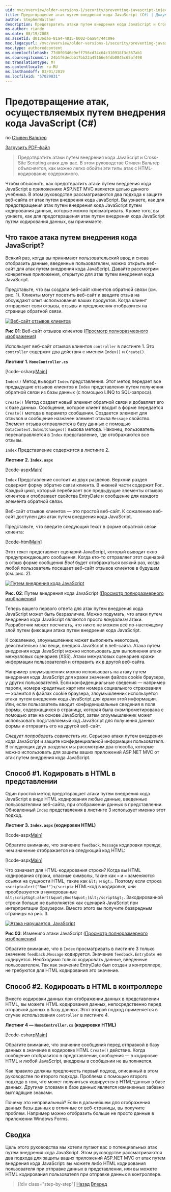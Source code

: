 ```yaml
---
uid: mvc/overview/older-versions-1/security/preventing-javascript-injection-attacks-cs
title: Предотвращение атак путем внедрения кода JavaScript (C#) | Документация Майкрософт
author: StephenWalther
description: Предотвратить атаки путем внедрения кода JavaScript и Cross-Site Scripting атаки для вас. В этом руководстве Стивен Вальтер объясняется, как вы можете легко de...
ms.author: riande
ms.date: 08/19/2008
ms.assetid: d0136da6-81a4-4815-b002-baa84744c09e
msc.legacyurl: /mvc/overview/older-versions-1/security/preventing-javascript-injection-attacks-cs
msc.type: authoredcontent
ms.openlocfilehash: 77d0f0346e9eff756cd74c64c310918f3c367ab1
ms.sourcegitcommit: 24b1f6decbb17bb22a45166e5fdb0845c65af498
ms.translationtype: MT
ms.contentlocale: ru-RU
ms.lasthandoff: 03/01/2019
ms.locfileid: "57029831"
---
```

<a name="preventing-javascript-injection-attacks-c"></a>Предотвращение атак, осуществляемых путем внедрения кода JavaScript (C#)
====================
по [Стивен Вальтер](https://github.com/StephenWalther)

[Загрузить PDF-файл](http://download.microsoft.com/download/8/4/8/84843d8d-1575-426c-bcb5-9d0c42e51416/ASPNET_MVC_Tutorial_06_CS.pdf)

> Предотвратить атаки путем внедрения кода JavaScript и Cross-Site Scripting атаки для вас. В этом руководстве Стивен Вальтер объясняется, как можно легко обойти эти типы атак с HTML-кодирование содержимого.


Чтобы объяснить, как предотвратить атаки путем внедрения кода JavaScript в приложениях ASP.NET MVC является целью данного учебника. В этом руководстве рассматриваются два подхода к защите веб-сайта от атак путем внедрения кода JavaScript. Вы узнаете, как для предотвращения атак путем внедрения кода JavaScript путем кодирования данных, которые можно просматривать. Кроме того, вы узнаете, как для предотвращения атак путем внедрения кода JavaScript путем кодирования данных, вы принимаете.

## <a name="what-is-a-javascript-injection-attack"></a>Что такое атака путем внедрения кода JavaScript?

Всякий раз, когда вы принимают пользовательский ввод и снова отобразить данные, введенные пользователем, можно открыть веб-сайт для атак путем внедрения кода JavaScript. Давайте рассмотрим конкретные приложения, открытую для атак путем внедрения кода JavaScript.

Представьте, что вы создали веб-сайт клиентов обратной связи (см. рис. 1). Клиенты могут посетить веб-сайт и введите отзыв на обсуждают опыт использования ваших продуктов. Когда клиент отправляет свои отзывы, отзывы и предложения отобразится на странице обратной связи.


[![Веб-сайт отзывов клиентов](preventing-javascript-injection-attacks-cs/_static/image2.png)](preventing-javascript-injection-attacks-cs/_static/image1.png)

**Рис 01**: Веб-сайт отзывов клиентов ([Просмотр полноразмерного изображения](preventing-javascript-injection-attacks-cs/_static/image3.png))


Использует веб-сайт отзывов клиентов `controller` в листинге 1. Это `controller` содержит два действия с именем `Index()` и `Create()`.

**Листинг 1. `HomeController.cs`**

[!code-csharp[Main](preventing-javascript-injection-attacks-cs/samples/sample1.cs)]

`Index()` Метод выводит `Index` представления. Этот метод передает все предыдущие отзывов клиентов к `Index` представления путем получения обратной связи из базы данных (с помощью LINQ to SQL-запроса).

`Create()` Метод создает новый элемент обратной связи и добавляет его к базе данных. Сообщение, которое клиент вводит в форме передается `Create()` метода в параметр сообщения. Создается элемент для отзывов и сообщение назначен элемент отзыва `Message` свойство. Элемент отзыва отправляется в базу данных с помощью `DataContext.SubmitChanges()` вызова метода. Наконец, пользователь перенаправляется в `Index` представление, где отображаются все отзывы.

`Index` Представление содержится в листинге 2.

**Листинг 2. `Index.aspx`**

[!code-aspx[Main](preventing-javascript-injection-attacks-cs/samples/sample2.aspx)]

`Index` Представление состоит из двух разделов. Верхний раздел содержит форму обратно связи клиента. В нижней части содержит For.. Каждый цикл, который перебирает все предыдущие элементы отзывов клиентов и отображает свойства EntryDate и сообщение для каждого элемента обратной связи.

Веб-сайт отзывов клиентов — это простой веб-сайт. К сожалению веб-сайт доступен для атак путем внедрения кода JavaScript.

Представьте, что введите следующий текст в форме обратной связи клиента:

[!code-html[Main](preventing-javascript-injection-attacks-cs/samples/sample3.html)]

Этот текст представляет сценарий JavaScript, который выводит окно предупреждающего сообщения. Когда кто-то отправляет этот сценарий в отзыв форме сообщения <em>Boo!</em> будет отображаться всякий раз, когда любой пользователь посещает веб-сайт отзывов клиентов в будущем (см. рис. 2).


[![Путем внедрения кода JavaScript](preventing-javascript-injection-attacks-cs/_static/image5.png)](preventing-javascript-injection-attacks-cs/_static/image4.png)

**Рис. 02**: Путем внедрения кода JavaScript ([Просмотр полноразмерного изображения](preventing-javascript-injection-attacks-cs/_static/image6.png))


Теперь вашего первого ответа для атак путем внедрения кода JavaScript может быть безразличие. Можно подумать, что атаки путем внедрения кода JavaScript являются просто *вандализм* атаки. Разработчик может посчитать, что никто не можем всё по-настоящему злой путем фиксации атака путем внедрения кода JavaScript.

К сожалению, злоумышленник может выполнить некоторые, действительно зло вещи, внедряя JavaScript в веб-сайта. Атака путем внедрения кода JavaScript можно использовать для выполнения атаки межузловых сценариев (XSS). Атаки межузловых сценариев кражи информации пользователей и отправить их в другой веб-сайта.

Например злоумышленник можно использовать на атаку путем внедрения кода JavaScript для кражи значения файлов cookie браузера, у других пользователей. Если конфиденциальные сведения — например пароли, номера кредитных карт или номера социального страхования — хранится в файлах cookie браузера, злоумышленник используется атака путем внедрения кода JavaScript для кражи этой информации. Или, если пользователь вводит конфиденциальные сведения в поля формы, содержащихся в страницу, которая была скомпрометирована с помощью атак на основе JavaScript, затем злоумышленник может использовать подставляемый код JavaScript для получения данных формы и отправить его на другой веб-сайт.

*Следует попробовать совместить их*. Серьезно атаки путем внедрения кода JavaScript и защите конфиденциальной информации пользователя. В следующих двух разделах мы рассмотрим два способа, которые можно использовать для защиты ваших приложений ASP.NET MVC от атак путем внедрения кода JavaScript.

## <a name="approach-1-html-encode-in-the-view"></a>Способ #1. Кодировать в HTML в представлении

Один простой метод предотвращает атаки путем внедрения кода JavaScript в виде HTML кодирования любые данные, введенные пользователями веб-сайта, при отображении данных в представлении. Обновленный `Index` представления в листинге 3 использует именно этот подход.

**Листинг 3. `Index.aspx` (кодировки HTML)**

[!code-aspx[Main](preventing-javascript-injection-attacks-cs/samples/sample4.aspx)]

Обратите внимание, что значение `feedback.Message` кодировки прежде, чем значение отображается на следующий код HTML:

[!code-aspx[Main](preventing-javascript-injection-attacks-cs/samples/sample5.aspx)]

Что означает для HTML-кодирования строки? Когда вы HTML кодирования строки, опасные символы, такие как `<` и `>` заменяются ссылки на сущности HTML, такие как `&lt;` и `&gt;`. Поэтому если строка `<script>alert("Boo!")</script>` HTML-код в кодировке, они преобразуются в нумерованные `&lt;script&gt;alert(&quot;Boo!&quot;)&lt;/script&gt;`. Закодированной строки больше не выполняется как сценарий JavaScript при интерпретации браузером. Вместо этого вы получите безвредным страницы на рис. 3.


[![Атака нарушается, JavaScript](preventing-javascript-injection-attacks-cs/_static/image8.png)](preventing-javascript-injection-attacks-cs/_static/image7.png)

**Рис 03**: Изменило атаки JavaScript ([Просмотр полноразмерного изображения](preventing-javascript-injection-attacks-cs/_static/image9.png))


Обратите внимание, что в `Index` просматривать в листинге 3 только значение `feedback.Message` кодируется. Значение `feedback.EntryDate` не кодируется. Необходимо только кодировать данные, введенные пользователем. Так как значение EntryDate был создан в контроллере, не требуются для HTML кодирования это значение.

## <a name="approach-2-html-encode-in-the-controller"></a>Способ #2. Кодировать в HTML в контроллере

Вместо кодировки данных при отображении данных в представлении HTML, вы можете HTML кодирования данных, непосредственно перед отправкой данных в базу данных. Этот второй подход применяется в случае использования `controller` в листинге 4.

**Листинг 4 — `HomeController.cs` (кодировки HTML)**

[!code-csharp[Main](preventing-javascript-injection-attacks-cs/samples/sample6.cs)]

Обратите внимание, что значение сообщения перед отправкой в базу данных в значение в кодировке HTML `Create()` действие. Когда сообщение отобразится в представлении, сообщения — в кодировке HTML и любой JavaScript, внедрены в сообщении не выполняется.

Как правило должны предпочесть первый подход, описанный в этом руководстве по второго подхода. Проблема с помощью второго подхода в том, что может получиться кодируется в HTML-данных в базе данных. Другими словами в базе данных является измененных забавно выглядящие знаками.

Почему это неправильный? Если в дальнейшем для отображения данных базы данных в отличные от веб-страницы, вы получите проблем. Например можно отобразить больше не просто данные в приложении Windows Forms.

## <a name="summary"></a>Сводка

Цель этого руководства мы хотели пугают вас о потенциальных атак путем внедрения кода JavaScript. Этом руководстве рассматриваются два подхода для защиты ваших приложений ASP.NET MVC от атак путем внедрения кода JavaScript: вы можете либо HTML кодирования пользователя при отправке данных в представлении, или вы можете HTML кодирования пользователя при отправке данных в контроллере.

> [!div class="step-by-step"]
> [Назад](authenticating-users-with-windows-authentication-cs.md)
> [Вперед](authenticating-users-with-forms-authentication-vb.md)
